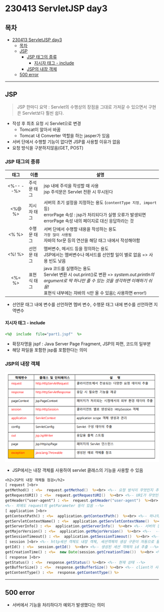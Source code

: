 # 230413 ServletJSP day3
## 목차
<!-- TOC -->

- [230413 ServletJSP day3](#230413-servletjsp-day3)
  - [목차](#목차)
  - [JSP](#jsp)
    - [JSP 태그의 종류](#jsp-태그의-종류)
      - [지시자 태그 - include](#지시자-태그---include)
    - [JSP의 내장 객체](#jsp의-내장-객체)
  - [500 error](#500-error)

<!-- /TOC -->
---
## JSP
> JSP 한마디 요약 :  Servlet의 수행상의 장점을 그대로 가져갈 수 있으면서 구현은 Servlet보다 훨씬 쉽다.
- 작성 후 최초 요청 시 Servlet으로 변경
  - Tomcat이 알아서 바꿈
  - Tomcat 내 Converter 역할을 하는 jasper가 있음
- 서버 단에서 수행할 기능이 없다면 JSP를 사용할 이유가 없음
- 요청 방식을 구분하지않음(GET, POST)
### JSP 태그의 종류
| 태그 | 이름 | 설명 |
| :----: | ---- | ---- |
| <%--      --%> | 주석문 태그 | jsp 내에 주석을 작성할 때 사용<br>jsp 주석문은 Servlet 전환 시 무시된다 |
| <%@         %> | 지시자 태그 | 서버의 초기 설정을 지정하는 용도 (`contentType 지정, import` 등)<br>errorPage 속성 : jsp가 처리되다가 실행 오류가 발생되면 errorPage 속성 내의 페이지로 대신 응답하라는 것  |
| <%          %> | 수행문 태그 | 서버 단에서 수행할 내용을 작성하는 용도<br>`가장 많이 사용됨`<br>자바의 for문 등의 연산을 해당 태그 내에서 작성해야함 |
| <%!         %> | 선언문 태그 | 멤버변수, 메서드 등을 정의하는 용도<br>JSP에서는 멤버변수나 메서드를 선언할 일이 별로 없음 => 사용 빈도 낮음 |
| <%=         %> | 표현식 태그 | java 코드를 실행하는 용도<br>Servlet 변환 시 out.print()로 변환 => _system.out.println의 argument로 딱 하나만 줄 수 있는 것을 생각하면 이해하기 쉬움!_<br>표현식 내부에는 자바의 `식`만 올 수 있음(; 사용하면 error!) |
- 선언문 태그 내에 변수를 선언하면 멤버 변수, 수행문 태그 내에 변수를 선언하면 지역변수
#### 지시자 태그 - include
```jsp
<%@  include  file="part1.jspf"  %>
```
- 확장자명을 jspf : Java Server Page Fragment, JSP의 파편, 코드의 일부분
- 해당 파일을 포함한 jsp를 포함한다는 의미
### JSP의 내장 객체
![](/TIL/image/2023-04-13-16-36-58.png)
- JSP에서는 내장 객체를 사용하여 servlet 클래스의 기능을 사용할 수 있음
```JSP
<h2>JSP의 내장 객체들 점검</h2>
[ request ]<br>
getMethod() : <%=  request.getMethod()  %><br> <%-- 요청 방식이 무엇인지 추출 --%>
getRequestURI() : <%=  request.getRequestURI()  %><br> <%-- URI가 무엇인지 추출 --%>
getHeader("user-agent") : <%=  request.getHeader("user-agent")  %><br> <%-- user-agent client가 모바일 환경인지 체크하고 싶을 때 --%>
<%-- 외에도 request의 getParameter 등이 있음 --%>
[ application ]<br>
getContextPath() : <%=  application.getContextPath()  %><br> <%-- 하나의 웹 프로젝트 == 하나의 Context --%>
getServletContextName() : <%=  application.getServletContextName()  %><br> <%-- 프로젝트 명 --%>
getServerInfo() : <%=  application.getServerInfo()  %><br> <%-- 서버의 정보 --%>
getMajorVersion() : <%=  application.getMajorVersion()  %><br> <%--  --%>
getSessionTimeout() : <%=  application.getSessionTimeout()  %><br> <%-- 클라이언트가 마지막으로 요청하고나서 어느정도 시간이 지나면 세션객체를 자동삭제하는 시간 기본 30분 --%>
[ session ]<br> <%-- http세션 객체도 내장 객체, 세션객체의 생성 구문이 자동으로 들어감 --%>
getId() : <%=  session.getId()  %><br> <%-- 생성된 세션 객체의 id 추출 --%>
getCreationTime() : <%=  new Date(session.getCreationTime())  %><br> <%-- 세션객체의 생성 시간 --%>
[ response ]<br>
getStatus() : <%=  response.getStatus() %><br> <%-- 현재 상태 --%>
getBufferSize() : <%=  response.getBufferSize() %><br> <%-- client가 사용하는 기본적인 내장 객체의 사이즈 8kb --%>
getContentType() : <%=  response.getContentType() %> 
```
---

## 500 error
- 서버에서 기능을 처리하다가 예외가 발생했다는 의미